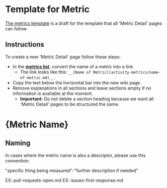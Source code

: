 # Template for Metric
[The metrics template](./template.md) is a draft for the template that all 'Metric Detail' pages can follow.

## Instructions

To create a new 'Metric Detail' page follow these steps:

  - In the __[metrics list](../activity-metrics-list.md)__, convert the name of a metric into a link
    - The link looks like this: `__[Name of Metric](activity-metrics/name-of-metric.md)__`.
  - Copy the text below the horizontal bar into the new wiki page.
  - Remove explanations in all sections and leave sections empty if no information is available at the moment.
    - **Important:** Do not delete a section heading because we want all 'Metric Detail' pages to be structured the same.
# {Metric Name}

## Naming 
In cases where the metric name is also a descriptor, please use this convention:

"specific thing being measured"-"further description if needed"

EX: pull-requests-open.md
EX: issues-first-response.md

